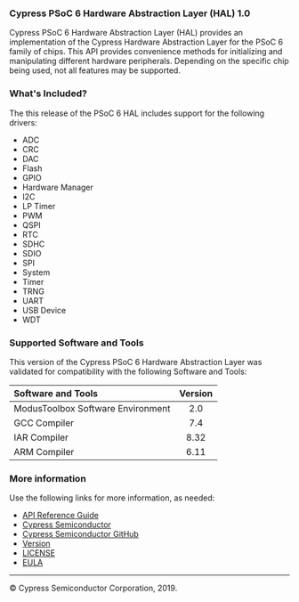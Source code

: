 ### Cypress PSoC 6 Hardware Abstraction Layer (HAL) 1.0
Cypress PSoC 6 Hardware Abstraction Layer (HAL) provides an implementation of the Cypress Hardware Abstraction Layer for the PSoC 6 family of chips. This API provides convenience methods for initializing and manipulating different hardware peripherals. Depending on the specific chip being used, not all features may be supported.
 
### What's Included?
The this release of the PSoC 6 HAL includes support for the following drivers:
* ADC
* CRC
* DAC
* Flash
* GPIO
* Hardware Manager
* I2C
* LP Timer
* PWM
* QSPI
* RTC
* SDHC
* SDIO
* SPI
* System
* Timer
* TRNG
* UART
* USB Device
* WDT

### Supported Software and Tools
This version of the Cypress PSoC 6 Hardware Abstraction Layer was validated for compatibility with the following Software and Tools:

| Software and Tools                        | Version |
| :---                                      | :----:  |
| ModusToolbox Software Environment         | 2.0     |
| GCC Compiler                              | 7.4     |
| IAR Compiler                              | 8.32    |
| ARM Compiler                              | 6.11    |

### More information
Use the following links for more information, as needed:
* [API Reference Guide](https://cypresssemiconductorco.github.io/psoc6hal/html/modules.html)
* [Cypress Semiconductor](http://www.cypress.com)
* [Cypress Semiconductor GitHub](https://github.com/cypresssemiconductorco)
* [Version](./version.txt)
* [LICENSE](./LICENSE)
* [EULA](./EULA)

---
© Cypress Semiconductor Corporation, 2019.